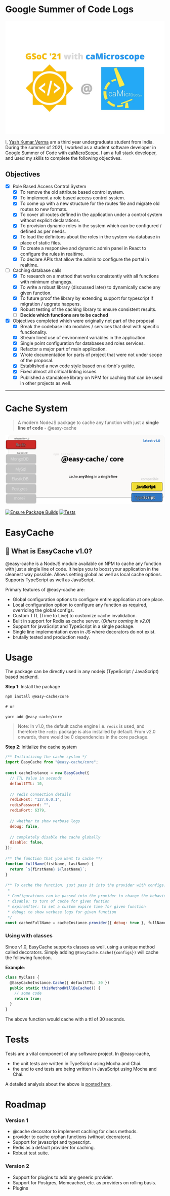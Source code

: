 # Google Summer of Code Logs

![Header Image](./assets/images/header.jpg)

I, [Yash Kumar Verma](https://www.linkedin.com/in/yash-kumar-verma/) am a third year undergraduate student from India. During the summer of 2021, I worked as a student software developer in Google Summer of Code with [caMicroScope](https://github.com/camicroscope). I am a full stack developer, and used my skills to complete the following objectives.

## Objectives

- [x] Role Based Access Control System
  - [x] To remove the old attribute based control system.
  - [x] To implement a role based access control system.
  - [x] To come up with a new structure for the routes file and migrate old routes to new formats.
  - [x] To cover all routes defined in the application under a control system without explicit declarations.
  - [x] To provision dynamic roles in the system which can be configured / defined as per needs.
  - [x] To load the definitons about the roles in the system via database in place of static files.
  - [x] To create a responsive and dynamic admin panel in React to configure the rules in realtime.
  - [x] To declare APIs that allow the admin to configure the portal in realtime.
- [ ] Caching database calls
  - [x] To research on a method that works consistently with all functions with minimum changegs.
  - [x] To write a robust library (discussed later) to dynamically cache any given function.
  - [x] To future proof the library by extending support for typescript if migration / upgrate happens.
  - [x] Robust testing of the caching library to ensure consistent results.
  - [ ] **Decide which functions are to be cached**
- [x] Objectives completed which were originally not part of the proposal
  - [x] Break the codebase into modules / services that deal with specific functionality.
  - [x] Stream lined use of environment variables in the application.
  - [x] Single point configuration for databases and roles services.
  - [x] Refactor a major part of main application.
  - [x] Wrote documentation for parts of project that were not under scope of the proposal.
  - [x] Established a new code style based on airbnb's guiide.
  - [x] Fixed almost all critical linting issues.
  - [x] Published a standalone library on NPM for caching that can be used in other projects as well.

---

# Cache System

> A modern NodeJS package to cache any function with just a **single line of code** - @easy-cache

![EasyCache](https://github.com/YashKumarVerma/easy-cache/blob/master/assets/banner.png?raw=true)

[![Ensure Package Builds](https://github.com/YashKumarVerma/easy-cache/actions/workflows/build.yml/badge.svg)](https://github.com/YashKumarVerma/easy-cache/actions/workflows/build.yml)
[![Tests](https://github.com/YashKumarVerma/easy-cache/actions/workflows/test.yml/badge.svg)](https://github.com/YashKumarVerma/easy-cache/actions/workflows/test.yml)

# EasyCache

## 🤔 What is EasyCache v1.0?

@easy-cache is a NodeJS module available on NPM to cache any function with just a single line of code. It helps you to boost your application in the cleanest way possible. Allows setting global as well as local cache options. Supports TypeScript as well as JavaScript.

Primary features of @easy-cache are:

- Global configuration options to configure entire application at one place.
- Local configuration option to configure any function as required, overriding the global configs.
- Custom TTL (Time to Live) to customize cache invalidation.
- Built in support for Redis as cache server. (_Others coming in v2.0_)
- Support for javaScript and TypeScript in a single package.
- Single line implementation even in JS where decorators do not exist.
- brutally tested and production ready.

# Usage

The package can be directly used in any nodejs (TypeScript / JavaScript) based backend.

**Step 1**: Install the package

```
npm install @easy-cache/core

# or

yarn add @easy-cache/core
```

> Note: In v1.0, the default cache engine i.e. `redis` is used, and therefore the `redis` package is also installed by default. From v2.0 onwards, there would be 0 dependencies in the core package.

**Step 2**: Initialize the cache system

```javascript
/** Initializing the cache system */
import EasyCache from "@easy-cache/core";

const cacheInstance = new EasyCache({
  // TTL Value in seconds
  defaultTTL: 10,

  // redis connection details
  redisHost: "127.0.0.1",
  redisPassword: "",
  redisPort: 6379,

  // whether to show verbose logs
  debug: false,

  // completely disable the cache globally
  disable: false,
});

/** the function that you want to cache **/
function fullName(fistName, lastName) {
  return `${firstName} ${lastName}`;
}

/** To cache the function, just pass it into the provider with configs..
 *
 * Configurations can be passed into the provider to change the behavior.
 * disable: to turn of cache for given funtion
 * expireAfter: to set a custom expire time for given function
 * debug: to show verbose logs for given function
 */
const cachedFullName = cacheInstance.provider({ debug: true }, fullName);
```

### Using with classes

Since v1.0, EasyCache supports classes as well, using a unique method called decorators.
Simply adding `@EasyCache.Cache({configs})` will cache the following function.

**Example**:

```ts
class MyClass {
  @EasyCacheInstance.Cache({ defaultTTL: 30 })
  public static thisMethodWillBeCached() {
    // some code
    return true;
  }
}
```

The above function would cache with a ttl of 30 seconds.

# Tests

Tests are a vital component of any software project. In @easy-cache,

- the unit tests are written in TypeScript using Mocha and Chai.
- the end to end tests are being written in JavaScript using Mocha and Chai.

A detailed analysis about the above is [posted here](https://medium.com/@yk.verma2000/tdd-design-choices-src-or-dist-7261c7c81cb0).

# Roadmap

### Version 1

- @cache decorator to implement caching for class methods.
- provider to cache orphan functions (without decorators).
- Support for javascript and typescript.
- Redis as a default provider for caching.
- Robust test suite.

### Version 2

- Support for plugins to add any generic provider.
- Support for Postgres, Memcached, etc. as providers on rolling basis.
- Plugins
